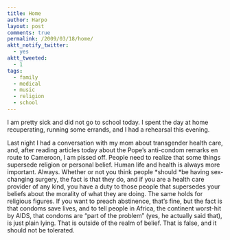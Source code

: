 ```yaml
---
title: Home
author: Harpo
layout: post
comments: true
permalink: /2009/03/18/home/
aktt_notify_twitter:
  - yes
aktt_tweeted:
  - 1
tags:
  - family
  - medical
  - music
  - religion
  - school
---
```

I am pretty sick and did not go to school today. I spent the day at home recuperating, running some errands, and I had a rehearsal this evening.

Last night I had a conversation with my mom about transgender health care, and, after reading articles today about the Pope&#8217;s anti-condom remarks en route to Cameroon, I am pissed off. People need to realize that some things supersede religion or personal belief. Human life and health is always more important. Always. Whether or not you think people *should *be having sex-changing surgery, the fact is that they do, and if you are a health care provider of any kind, you have a duty to those people that supersedes your beliefs about the morality of what they are doing. The same holds for religious figures. If you want to preach abstinence, that&#8217;s fine, but the fact is that condoms save lives, and to tell people in Africa, the continent worst-hit by AIDS, that condoms are &#8220;part of the problem&#8221; (yes, he actually said that), is just plain lying. That is outside of the realm of belief. That is false, and it should not be tolerated.